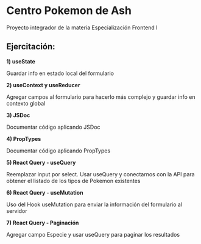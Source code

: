 # Centro Pokemon de Ash

Proyecto integrador de la materia Especialización Frontend I

## Ejercitación:

**1) useState**

Guardar info en estado local del formulario

**2) useContext y useReducer**

Agregar campos al formulario para hacerlo más complejo y guardar info en contexto global

**3) JSDoc**

Documentar código aplicando JSDoc

**4) PropTypes**

Documentar código aplicando PropTypes

**5) React Query - useQuery**

Reemplazar input por select. Usar useQuery y conectarnos con la API para obtener el listado de los tipos de Pokemon existentes

**6) React Query - useMutation**

Uso del Hook useMutation para enviar la información del formulario al servidor

**7) React Query - Paginación**

Agregar campo Especie y usar useQuery para paginar los resultados